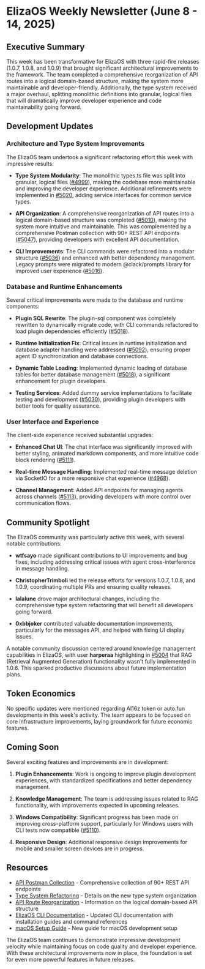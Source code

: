 # ElizaOS Weekly Newsletter (June 8 - 14, 2025)

## Executive Summary
This week has been transformative for ElizaOS with three rapid-fire releases (1.0.7, 1.0.8, and 1.0.9) that brought significant architectural improvements to the framework. The team completed a comprehensive reorganization of API routes into a logical domain-based structure, making the system more maintainable and developer-friendly. Additionally, the type system received a major overhaul, splitting monolithic definitions into granular, logical files that will dramatically improve developer experience and code maintainability going forward.

## Development Updates

### Architecture and Type System Improvements
The ElizaOS team undertook a significant refactoring effort this week with impressive results:

- **Type System Modularity**: The monolithic types.ts file was split into granular, logical files ([#4999](https://github.com/elizaos/eliza/pull/4999)), making the codebase more maintainable and improving the developer experience. Additional refinements were implemented in [#5020](https://github.com/elizaos/eliza/pull/5020), adding service interfaces for common service types.

- **API Organization**: A comprehensive reorganization of API routes into a logical domain-based structure was completed ([#5010](https://github.com/elizaos/eliza/pull/5010)), making the system more intuitive and maintainable. This was complemented by a comprehensive Postman collection with 90+ REST API endpoints ([#5047](https://github.com/elizaos/eliza/pull/5047)), providing developers with excellent API documentation.

- **CLI Improvements**: The CLI commands were refactored into a modular structure ([#5036](https://github.com/elizaos/eliza/pull/5036)) and enhanced with better dependency management. Legacy prompts were migrated to modern @clack/prompts library for improved user experience ([#5016](https://github.com/elizaos/eliza/pull/5016)).

### Database and Runtime Enhancements
Several critical improvements were made to the database and runtime components:

- **Plugin SQL Rewrite**: The plugin-sql component was completely rewritten to dynamically migrate code, with CLI commands refactored to load plugin dependencies efficiently ([#5018](https://github.com/elizaos/eliza/pull/5018)).

- **Runtime Initialization Fix**: Critical issues in runtime initialization and database adapter handling were addressed ([#5092](https://github.com/elizaos/eliza/pull/5092)), ensuring proper agent ID synchronization and database connections.

- **Dynamic Table Loading**: Implemented dynamic loading of database tables for better database management ([#5018](https://github.com/elizaos/eliza/pull/5018)), a significant enhancement for plugin developers.

- **Testing Services**: Added dummy service implementations to facilitate testing and development ([#5030](https://github.com/elizaos/eliza/pull/5030)), providing plugin developers with better tools for quality assurance.

### User Interface and Experience
The client-side experience received substantial upgrades:

- **Enhanced Chat UI**: The chat interface was significantly improved with better styling, animated markdown components, and more intuitive code block rendering ([#5111](https://github.com/elizaos/eliza/pull/5111)).

- **Real-time Message Handling**: Implemented real-time message deletion via SocketIO for a more responsive chat experience ([#4968](https://github.com/elizaos/eliza/pull/4968)).

- **Channel Management**: Added API endpoints for managing agents across channels ([#5113](https://github.com/elizaos/eliza/pull/5113)), providing developers with more control over communication flows.

## Community Spotlight

The ElizaOS community was particularly active this week, with several notable contributions:

- **wtfsayo** made significant contributions to UI improvements and bug fixes, including addressing critical issues with agent cross-interference in message handling.

- **ChristopherTrimboli** led the release efforts for versions 1.0.7, 1.0.8, and 1.0.9, coordinating multiple PRs and ensuring quality releases.

- **lalalune** drove major architectural changes, including the comprehensive type system refactoring that will benefit all developers going forward.

- **0xbbjoker** contributed valuable documentation improvements, particularly for the messages API, and helped with fixing UI display issues.

A notable community discussion centered around knowledge management capabilities in ElizaOS, with user **harperaa** highlighting in [#5004](https://github.com/elizaos/eliza/issues/5004) that RAG (Retrieval Augmented Generation) functionality wasn't fully implemented in 1.0.6. This sparked productive discussions about future implementation plans.

## Token Economics

No specific updates were mentioned regarding AI16z token or auto.fun developments in this week's activity. The team appears to be focused on core infrastructure improvements, laying groundwork for future economic features.

## Coming Soon

Several exciting features and improvements are in development:

1. **Plugin Enhancements**: Work is ongoing to improve plugin development experiences, with standardized specifications and better dependency management.

2. **Knowledge Management**: The team is addressing issues related to RAG functionality, with improvements expected in upcoming releases.

3. **Windows Compatibility**: Significant progress has been made on improving cross-platform support, particularly for Windows users with CLI tests now compatible ([#5110](https://github.com/elizaos/eliza/pull/5110)).

4. **Responsive Design**: Additional responsive design improvements for mobile and smaller screen devices are in progress.

## Resources

- [API Postman Collection](https://github.com/elizaos/eliza/pull/5047) - Comprehensive collection of 90+ REST API endpoints
- [Type System Refactoring](https://github.com/elizaos/eliza/pull/4999) - Details on the new type system organization
- [API Route Reorganization](https://github.com/elizaos/eliza/pull/5010) - Information on the logical domain-based API structure
- [ElizaOS CLI Documentation](https://github.com/elizaos/eliza/pull/5059) - Updated CLI documentation with installation guides and command references
- [macOS Setup Guide](https://github.com/elizaos/eliza/pull/4903) - New guide for macOS development setup

The ElizaOS team continues to demonstrate impressive development velocity while maintaining focus on code quality and developer experience. With these architectural improvements now in place, the foundation is set for even more powerful features in future releases.